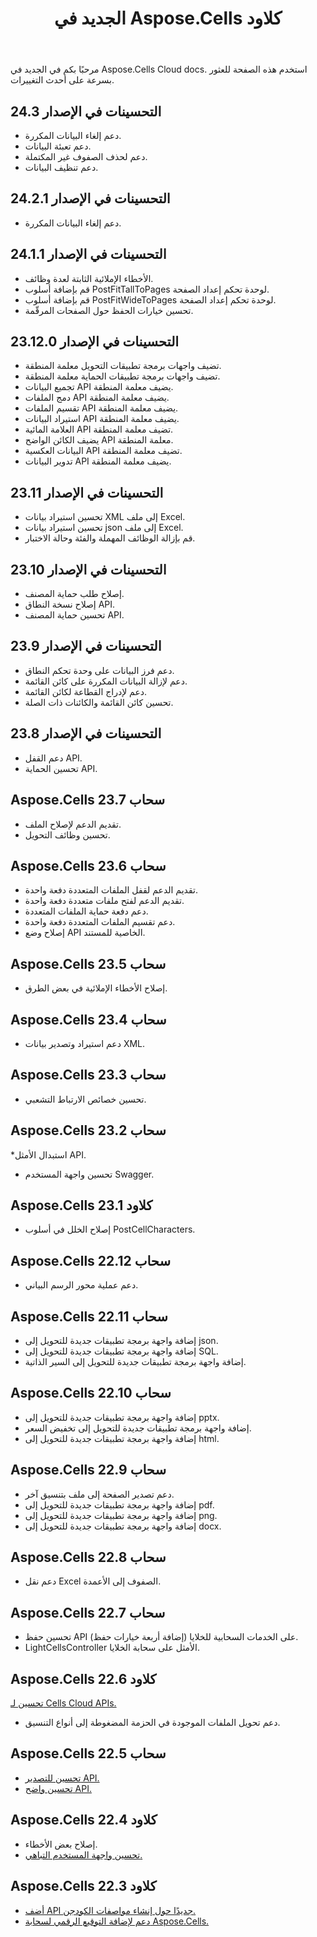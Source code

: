 ﻿---
title: الجديد في Aspose.Cells كلاود
second_title: Aspose.Cells Cloud Documen
linktitle: ما هو ني
type: docs
weight: 5
url: /ar/what-s-new-in-aspose-cells-cloud/
keywords: What's new in aspose cells cloud. Office Excel 2013,  Office Excel 2016,  Office Excel 2019，office Excel 365
description: تصف هذه الصفحة ميزات السحابة Aspose.Cells الجديدة الأكثر إثارة للاهتمام والتي تم تقديمها في الإصدارات الأخيرة
kwords: Excel، Office كلاود، ريست API، جدول بيانات، PDF، CSV، Json، ماركدوون، ما الجديد في Aspose.Cells كلاود
---
مرحبًا بكم في الجديد في Aspose.Cells Cloud docs. استخدم هذه الصفحة للعثور بسرعة على أحدث التغييرات.

## التحسينات في الإصدار 24.3

- دعم إلغاء البيانات المكررة.
- دعم تعبئة البيانات.
- دعم لحذف الصفوف غير المكتملة.
- دعم تنظيف البيانات.

## التحسينات في الإصدار 24.2.1

- دعم إلغاء البيانات المكررة.

## التحسينات في الإصدار 24.1.1

- الأخطاء الإملائية الثابتة لعدة وظائف.
- قم بإضافة أسلوب PostFitTallToPages لوحدة تحكم إعداد الصفحة.
- قم بإضافة أسلوب PostFitWideToPages لوحدة تحكم إعداد الصفحة.
- تحسين خيارات الحفظ حول الصفحات المرقّمة.

## التحسينات في الإصدار 23.12.0

- تضيف واجهات برمجة تطبيقات التحويل معلمة المنطقة.
- تضيف واجهات برمجة تطبيقات الحماية معلمة المنطقة.
- تجميع البيانات API يضيف معلمة المنطقة.
- دمج الملفات API يضيف معلمة المنطقة.
- تقسيم الملفات API يضيف معلمة المنطقة.
- استيراد البيانات API يضيف معلمة المنطقة.
- العلامة المائية API تضيف معلمة المنطقة.
- يضيف الكائن الواضح API معلمة المنطقة.
- البيانات العكسية API تضيف معلمة المنطقة.
- تدوير البيانات API يضيف معلمة المنطقة.

## التحسينات في الإصدار 23.11

- تحسين استيراد بيانات XML إلى ملف Excel.
- تحسين استيراد بيانات json إلى ملف Excel.
- قم بإزالة الوظائف المهملة والفئة وحالة الاختبار.

## التحسينات في الإصدار 23.10

- إصلاح طلب حماية المصنف.
- إصلاح نسخة النطاق API.
- تحسين حماية المصنف API.

## التحسينات في الإصدار 23.9

- دعم فرز البيانات على وحدة تحكم النطاق.
- دعم لإزالة البيانات المكررة على كائن القائمة.
- دعم لإدراج القطاعة لكائن القائمة.
- تحسين كائن القائمة والكائنات ذات الصلة.

## التحسينات في الإصدار 23.8

- دعم القفل API.
- تحسين الحماية API.

## Aspose.Cells سحاب 23.7

 * تقديم الدعم لإصلاح الملف.
* تحسين وظائف التحويل.


## Aspose.Cells سحاب 23.6

 * تقديم الدعم لقفل الملفات المتعددة دفعة واحدة.
 * تقديم الدعم لفتح ملفات متعددة دفعة واحدة.
 * دعم دفعة حماية الملفات المتعددة.
 * دعم تقسيم الملفات المتعددة دفعة واحدة.
 * إصلاح وضع API الخاصية للمستند.


## Aspose.Cells سحاب 23.5

 * إصلاح الأخطاء الإملائية في بعض الطرق.


## Aspose.Cells سحاب 23.4

 * دعم استيراد وتصدير بيانات XML.


## Aspose.Cells سحاب 23.3

 * تحسين خصائص الارتباط التشعبي.


## Aspose.Cells سحاب 23.2

 *استبدال الأمثل API.
* تحسين واجهة المستخدم Swagger.




## Aspose.Cells كلاود 23.1

 * إصلاح الخلل في أسلوب PostCellCharacters.



## Aspose.Cells سحاب 22.12

 * دعم عملية محور الرسم البياني.


## Aspose.Cells سحاب 22.11

 * إضافة واجهة برمجة تطبيقات جديدة للتحويل إلى json.
 * إضافة واجهة برمجة تطبيقات جديدة للتحويل إلى SQL.
 * إضافة واجهة برمجة تطبيقات جديدة للتحويل إلى السير الذاتية.


## Aspose.Cells سحاب 22.10

 * إضافة واجهة برمجة تطبيقات جديدة للتحويل إلى pptx.
 * إضافة واجهة برمجة تطبيقات جديدة للتحويل إلى تخفيض السعر.
 * إضافة واجهة برمجة تطبيقات جديدة للتحويل إلى html.

## Aspose.Cells سحاب 22.9

 * دعم تصدير الصفحة إلى ملف بتنسيق آخر.
 * إضافة واجهة برمجة تطبيقات جديدة للتحويل إلى pdf.
 * إضافة واجهة برمجة تطبيقات جديدة للتحويل إلى png.
 * إضافة واجهة برمجة تطبيقات جديدة للتحويل إلى docx.

## Aspose.Cells سحاب 22.8

* دعم نقل Excel الصفوف إلى الأعمدة.

## Aspose.Cells سحاب 22.7

* تحسين حفظ API على الخدمات السحابية للخلايا (إضافة أربعة خيارات حفظ).
* LightCellsController الأمثل على سحابة الخلايا.

## Aspose.Cells كلاود 22.6

[تحسين لـ Cells Cloud APIs.](/cells/aspose-cells-cloud-22-6-release-notes/)
* دعم تحويل الملفات الموجودة في الحزمة المضغوطة إلى أنواع التنسيق.

## Aspose.Cells سحاب 22.5

* [تحسين للتصدير API.](https://docs.aspose.cloud/cells/export/)
* [تحسين واضح API.](https://docs.aspose.cloud/cells/clear/)

## Aspose.Cells كلاود 22.4

* إصلاح بعض الأخطاء.
* [تحسين واجهة المستخدم التباهي.](https://apireference.aspose.cloud/cells/)

## Aspose.Cells كلاود 22.3

* [أضف API جديدًا حول إنشاء مواصفات الكودجن.](https://api.aspose.cloud/v3.0/cells/codegen/spec)
* [دعم لإضافة التوقيع الرقمي لسحابة Aspose.Cells.](/cells/workbook/digital-signature/)

